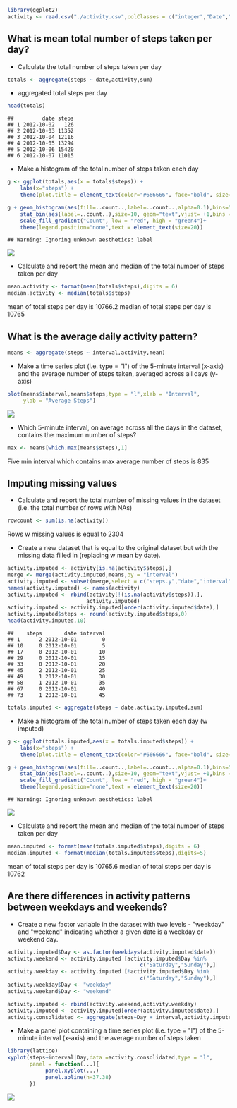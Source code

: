 ``` r
library(ggplot2)
activity <- read.csv("./activity.csv",colClasses = c("integer","Date","integer"),na.strings = "NA")
```

What is mean total number of steps taken per day?
-------------------------------------------------

-   Calculate the total number of steps taken per day

``` r
totals <- aggregate(steps ~ date,activity,sum)
```

-   aggregated total steps per day

``` r
head(totals)
```

    ##         date steps
    ## 1 2012-10-02   126
    ## 2 2012-10-03 11352
    ## 3 2012-10-04 12116
    ## 4 2012-10-05 13294
    ## 5 2012-10-06 15420
    ## 6 2012-10-07 11015

-   Make a histogram of the total number of steps taken each day

``` r
g <- ggplot(totals,aes(x = totals$steps)) + 
    labs(x="steps") + 
    theme(plot.title = element_text(color="#666666", face="bold", size=32, hjust=0))

g + geom_histogram(aes(fill=..count..,label=..count..,alpha=0.1),bins=5)+
    stat_bin(aes(label=..count..),size=10, geom="text",vjust= +1,bins = 5)+
    scale_fill_gradient("Count", low = "red", high = "green4")+
    theme(legend.position="none",text = element_text(size=20))
```

    ## Warning: Ignoring unknown aesthetics: label

![](PA1_template_files/figure-markdown_github/unnamed-chunk-4-1.png)

-   Calculate and report the mean and median of the total number of steps taken per day

``` r
mean.activity <- format(mean(totals$steps),digits = 6)
median.activity <- median(totals$steps)
```

mean of total steps per day is 10766.2 median of total steps per day is 10765

What is the average daily activity pattern?
-------------------------------------------

``` r
means <- aggregate(steps ~ interval,activity,mean)
```

-   Make a time series plot (i.e. type = "l") of the 5-minute interval (x-axis) and the average number of steps taken, averaged across all days (y-axis)

``` r
plot(means$interval,means$steps,type = "l",xlab = "Interval",
     ylab = "Average Steps")
```

![](PA1_template_files/figure-markdown_github/unnamed-chunk-7-1.png)

-   Which 5-minute interval, on average across all the days in the dataset, contains the maximum number of steps?

``` r
max <- means[which.max(means$steps),1]
```

Five min interval which contains max average number of steps is 835

Imputing missing values
-----------------------

-   Calculate and report the total number of missing values in the dataset (i.e. the total number of rows with NAs)

``` r
rowcount <- sum(is.na(activity))
```

Rows w missing values is equal to 2304

-   Create a new dataset that is equal to the original dataset but with the missing data filled in (replacing w mean by date).

``` r
activity.imputed <- activity[is.na(activity$steps),]
merge <- merge(activity.imputed,means,by = "interval")
activity.imputed <- subset(merge,select = c("steps.y","date","interval"))
names(activity.imputed) <- names(activity)
activity.imputed <- rbind(activity[!(is.na(activity$steps)),],
                         activity.imputed)
activity.imputed <- activity.imputed[order(activity.imputed$date),]
activity.imputed$steps <- round(activity.imputed$steps,0) 
head(activity.imputed,10)
```

    ##    steps       date interval
    ## 1      2 2012-10-01        0
    ## 10     0 2012-10-01        5
    ## 17     0 2012-10-01       10
    ## 29     0 2012-10-01       15
    ## 33     0 2012-10-01       20
    ## 45     2 2012-10-01       25
    ## 49     1 2012-10-01       30
    ## 58     1 2012-10-01       35
    ## 67     0 2012-10-01       40
    ## 73     1 2012-10-01       45

``` r
totals.imputed <- aggregate(steps ~ date,activity.imputed,sum)
```

-   Make a histogram of the total number of steps taken each day (w imputed)

``` r
g <- ggplot(totals.imputed,aes(x = totals.imputed$steps)) + 
    labs(x="steps") + 
    theme(plot.title = element_text(color="#666666", face="bold", size=32, hjust=0))

g + geom_histogram(aes(fill=..count..,label=..count..,alpha=0.1),bins=5)+
    stat_bin(aes(label=..count..),size=10, geom="text",vjust= +1,bins = 5)+
    scale_fill_gradient("Count", low = "red", high = "green4")+
    theme(legend.position="none",text = element_text(size=20))
```

    ## Warning: Ignoring unknown aesthetics: label

![](PA1_template_files/figure-markdown_github/unnamed-chunk-11-1.png)

-   Calculate and report the mean and median of the total number of steps taken per day

``` r
mean.imputed <- format(mean(totals.imputed$steps),digits = 6)
median.imputed <- format(median(totals.imputed$steps),digits=5)
```

mean of total steps per day is 10765.6 median of total steps per day is 10762

Are there differences in activity patterns between weekdays and weekends?
-------------------------------------------------------------------------

-   Create a new factor variable in the dataset with two levels - "weekday" and "weekend" indicating whether a given date is a weekday or weekend day.

``` r
activity.imputed$Day <- as.factor(weekdays(activity.imputed$date))
activity.weekend <- activity.imputed [activity.imputed$Day %in% 
                                          c("Saturday","Sunday"),]
activity.weekday <- activity.imputed [!activity.imputed$Day %in% 
                                          c("Saturday","Sunday"),]
activity.weekday$Day <- "weekday"
activity.weekend$Day <- "weekend"

activity.imputed <- rbind(activity.weekend,activity.weekday)
activity.imputed <- activity.imputed[order(activity.imputed$date),]
activity.consolidated <- aggregate(steps~Day + interval,activity.imputed,mean)
```

-   Make a panel plot containing a time series plot (i.e. type = "l") of the 5-minute interval (x-axis) and the average number of steps taken

``` r
library(lattice)
xyplot(steps~interval|Day,data =activity.consolidated,type = "l",
       panel = function(...){
            panel.xyplot(...)
            panel.abline(h=37.38)
       })
```

![](PA1_template_files/figure-markdown_github/unnamed-chunk-14-1.png)
